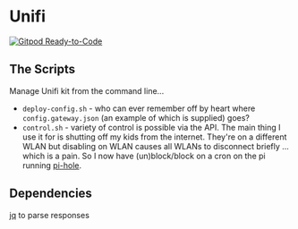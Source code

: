 # Unifi

[![Gitpod Ready-to-Code](https://img.shields.io/badge/Gitpod-ready--to--code-blue?logo=gitpod)](https://gitpod.io/#https://github.com/baldrick/unifi)

## The Scripts

Manage Unifi kit from the command line...

* `deploy-config.sh` - who can ever remember off by heart where `config.gateway.json` (an example of which is supplied) goes?
* `control.sh` - variety of control is possible via the API.
  The main thing I use it for is shutting off my kids from the internet.
  They're on a different WLAN but disabling on WLAN causes all WLANs to disconnect briefly ... which is a pain.  So I now have (un)block/block on a cron on the pi running [pi-hole](https://pi-hole.net/).

## Dependencies
[jq](https://stedolan.github.io/jq/) to parse responses
